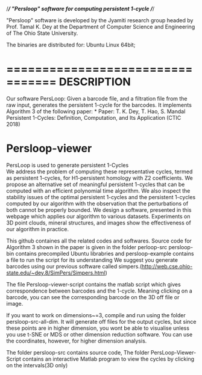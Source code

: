 /*****************************************************************************/
"Persloop" software for computing persistent 1-cycle
/*****************************************************************************/

"Persloop" software is developed by the Jyamiti research group headed by 
Prof. Tamal K. Dey at the Department of Computer Science and Engineering 
of The Ohio State University.

The binaries are distributed for: Ubuntu Linux 64bit;

=================================
DESCRIPTION
=================================

Our software PersLoop: Given a barcode file, and a filtration file from the raw input, generates the persistent 1-cycle for the barcodes.
It implements Algorithm 3 of the following paper:
	* Paper: T. K. Dey, T. Hao, S. Mandal
		Persistent 1-Cycles: Definition, Computation, and Its Application
		(CTIC 2018)
    
# Persloop-viewer
PersLoop is used to generate persistent 1-Cycles  
We address the problem of computing these representative cycles, termed as persistent 1-cycles, for H1-persistent homology with Z2 coefficients. 
We propose an alternative set of meaningful persistent 1-cycles that can be computed with an efficient polynomial time algorithm. 
We also inspect the stability issues of the optimal persistent 1-cycles and the persistent 1-cycles computed by our algorithm with the observation that the perturbations of both cannot be properly bounded. 
We design a software, presented in this webpage which applies our algorithm to various datasets. 
Experiments on 3D point clouds, mineral structures, and images show the effectiveness of our algorithm in practice.

This github containes all the related codes and softwares. 
Source code for Algorithm 3 shown in the paper is given in the folder perloop-src
persloop-bin contains precompiled Ubuntu librabries and persloop-example contains a file to run the script for its understanding
We suggest you generate barcodes using our previous software called simpers.(http://web.cse.ohio-state.edu/~dey.8/SimPers/Simpers.html)

The file Persloop-viewer-script contains the matlab script which gives correspondence between barcodes and the 1-cycle.
Meaning clicking on a barcode, you can see the corresponding barcode on the 3D off file or image.

If you want to work on dimensions~=3, compile and run using the folder persloop-src-all-dim. It will generate off files for the output cycles, but since these points are in higher dimension, you wont be able to visualise unless you use t-SNE or MDS or other dimension reduction software. You can use the coordinates, however, for higher dimension analysis.


The folder persloop-src contains source code,
The folder PersLoop-Viewer-Script contains an interactive Matlab program to view the cycles by clicking on the intervals(3D only)
